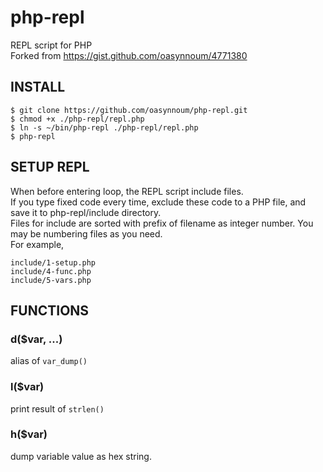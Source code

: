 php-repl
========

REPL script for PHP  
Forked from https://gist.github.com/oasynnoum/4771380


INSTALL
-------

    $ git clone https://github.com/oasynnoum/php-repl.git
    $ chmod +x ./php-repl/repl.php
    $ ln -s ~/bin/php-repl ./php-repl/repl.php
    $ php-repl


SETUP REPL
----------

When before entering loop, the REPL script include files.  
If you type fixed code every time, exclude these code to a PHP file, and save it to php-repl/include directory.  
Files for include are sorted with prefix of filename as integer number.
You may be numbering files as you need.  
For example,

    include/1-setup.php
    include/4-func.php
    include/5-vars.php


FUNCTIONS
---------

### d($var, ...)
alias of ```var_dump()```

### l($var)
print result of ```strlen()```

### h($var)
dump variable value as hex string.







